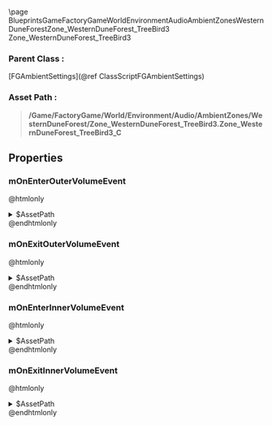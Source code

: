 \page BlueprintsGameFactoryGameWorldEnvironmentAudioAmbientZonesWesternDuneForestZone_WesternDuneForest_TreeBird3 Zone_WesternDuneForest_TreeBird3
### Parent Class :
[FGAmbientSettings](@ref ClassScriptFGAmbientSettings)
### Asset Path :
<b><blockquote>/Game/FactoryGame/World/Environment/Audio/AmbientZones/WesternDuneForest/Zone_WesternDuneForest_TreeBird3.Zone_WesternDuneForest_TreeBird3_C</blockquote></b>
## Properties

### mOnEnterOuterVolumeEvent
@htmlonly
<details>
 <summary>$AssetPath</summary>
<b><a href="_blueprints_game_factory_game_world_environment_audio_ambient_zones_western_dune_forest_play__w_d_forest__tree_bird3__o_s__stereo__outer.html"><blockquote>Play_WDForest_TreeBird3_OS_Stereo_Outer</blockquote></a></b>
</details>
@endhtmlonly

### mOnExitOuterVolumeEvent
@htmlonly
<details>
 <summary>$AssetPath</summary>
<b><a href="_blueprints_game_factory_game_world_environment_audio_ambient_zones_western_dune_forest_stop__w_d_forest__tree_bird3__o_s__stereo__outer.html"><blockquote>Stop_WDForest_TreeBird3_OS_Stereo_Outer</blockquote></a></b>
</details>
@endhtmlonly

### mOnEnterInnerVolumeEvent
@htmlonly
<details>
 <summary>$AssetPath</summary>
<b><a href="_blueprints_game_factory_game_world_environment_audio_ambient_zones_western_dune_forest_play__w_d_forest__tree_bird3__o_s__stereo__inner.html"><blockquote>Play_WDForest_TreeBird3_OS_Stereo_Inner</blockquote></a></b>
</details>
@endhtmlonly

### mOnExitInnerVolumeEvent
@htmlonly
<details>
 <summary>$AssetPath</summary>
<b><a href="_blueprints_game_factory_game_world_environment_audio_ambient_zones_western_dune_forest_stop__w_d_forest__tree_bird3__o_s__stereo__inner.html"><blockquote>Stop_WDForest_TreeBird3_OS_Stereo_Inner</blockquote></a></b>
</details>
@endhtmlonly


